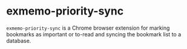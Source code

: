 # exmemo-priority-sync
`exmemo-priority-sync` is a Chrome browser extension for marking bookmarks as important or to-read and syncing the bookmark list to a database.
